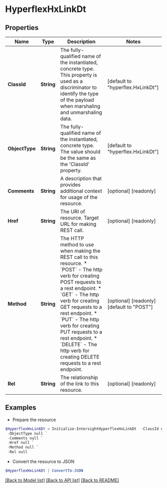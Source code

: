 # HyperflexHxLinkDt
## Properties

Name | Type | Description | Notes
------------ | ------------- | ------------- | -------------
**ClassId** | **String** | The fully-qualified name of the instantiated, concrete type. This property is used as a discriminator to identify the type of the payload when marshaling and unmarshaling data. | [default to "hyperflex.HxLinkDt"]
**ObjectType** | **String** | The fully-qualified name of the instantiated, concrete type. The value should be the same as the &#39;ClassId&#39; property. | [default to "hyperflex.HxLinkDt"]
**Comments** | **String** | A description that provides additional context for usage of the resource. | [optional] [readonly] 
**Href** | **String** | The URI of resource. Target URL for making REST call. | [optional] [readonly] 
**Method** | **String** | The HTTP method to use when making the REST call to this resource. * &#x60;POST&#x60; - The http verb for creating POST requests to a rest endpoint. * &#x60;GET&#x60; - The http verb for creating GET requests to a rest endpoint. * &#x60;PUT&#x60; - The http verb for creating PUT requests to a rest endpoint. * &#x60;DELETE&#x60; - The http verb for creating DELETE requests to a rest endpoint. | [optional] [readonly] [default to "POST"]
**Rel** | **String** | The relationship of the link to this resource. | [optional] [readonly] 

## Examples

- Prepare the resource
```powershell
$HyperflexHxLinkDt = Initialize-IntersightHyperflexHxLinkDt  -ClassId null `
 -ObjectType null `
 -Comments null `
 -Href null `
 -Method null `
 -Rel null
```

- Convert the resource to JSON
```powershell
$HyperflexHxLinkDt | ConvertTo-JSON
```

[[Back to Model list]](../README.md#documentation-for-models) [[Back to API list]](../README.md#documentation-for-api-endpoints) [[Back to README]](../README.md)

